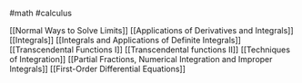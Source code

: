 #math #calculus 

[[Normal Ways to Solve Limits]]
[[Applications of Derivatives and Integrals]]
[[Integrals]]
[[Integrals and Applications of Definite Integrals]]
[[Transcendental Functions I]]
[[Transcendental functions II]]
[[Techniques of Integration]]
[[Partial Fractions, Numerical Integration and Improper Integrals]]
[[First-Order Differential Equations]]
